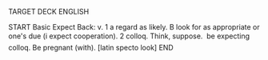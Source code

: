TARGET DECK
ENGLISH

START
Basic
Expect
Back: v. 1 a regard as likely. B look for as appropriate or one's due (i expect cooperation). 2 colloq. Think, suppose.  be expecting colloq. Be pregnant (with). [latin specto look]
END
